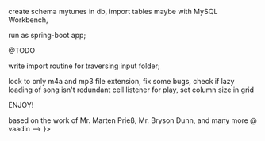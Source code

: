 create schema mytunes in db,
import tables maybe with MySQL Workbench,

run as spring-boot app;

@TODO


write import routine for traversing input folder;

lock to only m4a and mp3 file extension,
fix some bugs,
check if lazy loading of song isn't redundant
cell listener for play, set column size in grid

ENJOY!

based on the work of Mr. Marten Prieß, Mr. Bryson Dunn, and many more @ vaadin --> }>